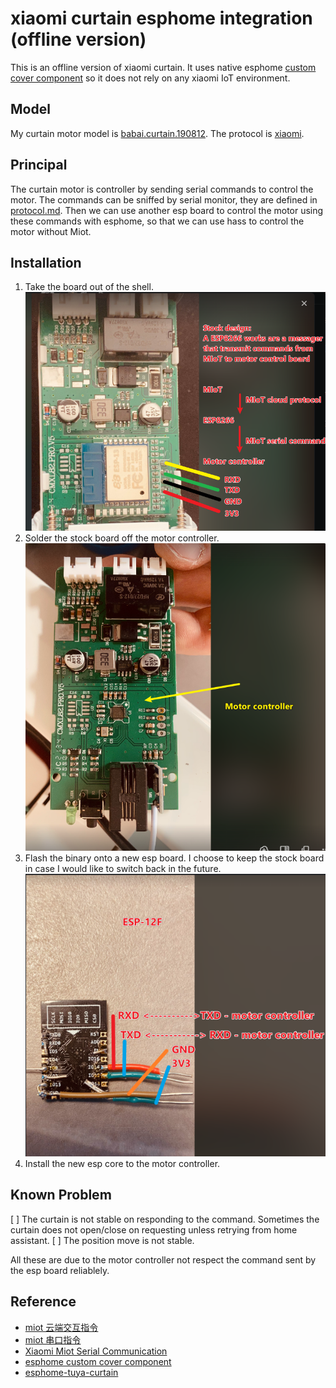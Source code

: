 # xiaomi curtain esphome integration (offline version)
This is an offline version of xiaomi curtain. It uses native esphome [custom cover component](https://esphome.io/components/cover/custom.html) so it does not rely on any xiaomi IoT environment.

## Model
My curtain motor model is [babai.curtain.190812](https://home.miot-spec.com/s/babai.curtain.190812). The protocol is [xiaomi](https://www.mi.com/en/documents/product/appendix/protocol/xiaomi-protocol.html).

## Principal
The curtain motor is controller by sending serial commands to control the motor. The commands can be sniffed by serial monitor, they are defined in [protocol.md](protocol.md).
Then we can use another esp board to control the motor using these commands with esphome, so that we can use hass to control the motor without Miot.

## Installation
1. Take the board out of the shell.
![Stock board](src/stock_board.png)
2. Solder the stock board off the motor controller.
![motor controller](src/motor_controller.png)
3. Flash the binary onto a new esp board. I choose to keep the stock board in case I would like to switch back in the future.
![esp board](src/esp_board.png)
4. Install the new esp core to the motor controller.

## Known Problem
[ ] The curtain is not stable on responding to the command. Sometimes the curtain does not open/close on requesting unless retrying from home assistant.
[ ] The position move is not stable.

All these are due to the motor controller not respect the command sent by the esp board reliablely.

## Reference
- [miot 云端交互指令](https://iot.mi.com/new/doc/embedded-development/wifi/rpc)
- [miot 串口指令](https://iot.mi.com/new/doc/embedded-development/wifi/module-dev/serial-communication#%E4%B8%B2%E5%8F%A3%E6%8C%87%E4%BB%A4%E8%A7%84%E5%88%99)
- [Xiaomi Miot Serial Communication](https://github.com/blakadder/miot)
- [esphome custom cover component](https://esphome.io/components/cover/custom.html) 
- [esphome-tuya-curtain](https://github.com/iphong/esphome-tuya-curtain)